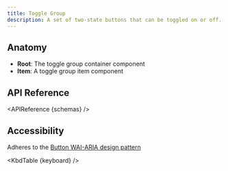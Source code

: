 ```yaml
---
title: Toggle Group
description: A set of two-state buttons that can be toggled on or off.
---
```


<script>
    import { APIReference, KbdTable } from '$lib/docs/components'
    export let schemas
    export let keyboard
</script>

## Anatomy

- **Root**: The toggle group container component
- **Item**: A toggle group item component

## API Reference

<APIReference {schemas} />

## Accessibility

Adheres to the [Button WAI-ARIA design pattern](https://www.w3.org/WAI/ARIA/apg/patterns/button/)

<KbdTable {keyboard} />
